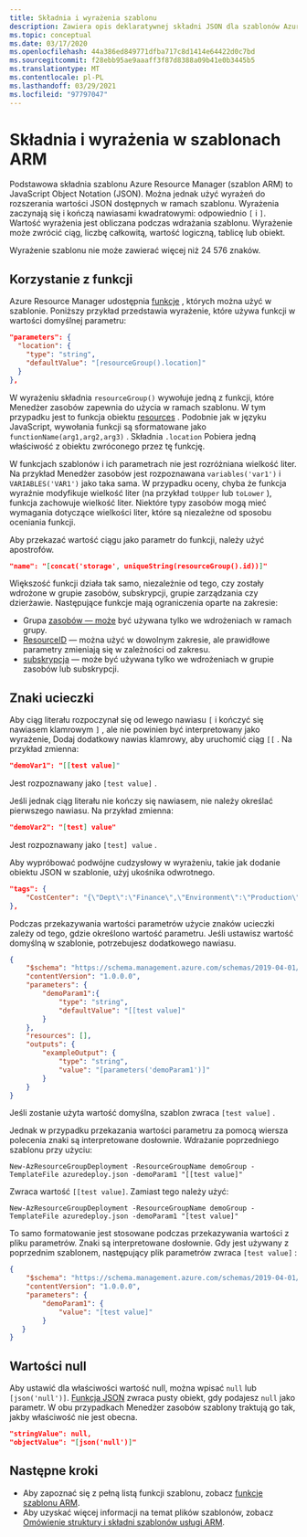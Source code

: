```yaml
---
title: Składnia i wyrażenia szablonu
description: Zawiera opis deklaratywnej składni JSON dla szablonów Azure Resource Manager (szablony ARM).
ms.topic: conceptual
ms.date: 03/17/2020
ms.openlocfilehash: 44a386ed849771dfba717c8d1414e64422d0c7bd
ms.sourcegitcommit: f28ebb95ae9aaaff3f87d8388a09b41e0b3445b5
ms.translationtype: MT
ms.contentlocale: pl-PL
ms.lasthandoff: 03/29/2021
ms.locfileid: "97797047"
---
```

# <a name="syntax-and-expressions-in-arm-templates"></a>Składnia i wyrażenia w szablonach ARM

Podstawowa składnia szablonu Azure Resource Manager (szablon ARM) to JavaScript Object Notation (JSON). Można jednak użyć wyrażeń do rozszerania wartości JSON dostępnych w ramach szablonu.  Wyrażenia zaczynają się i kończą nawiasami kwadratowymi: odpowiednio `[` i `]`. Wartość wyrażenia jest obliczana podczas wdrażania szablonu. Wyrażenie może zwrócić ciąg, liczbę całkowitą, wartość logiczną, tablicę lub obiekt.

Wyrażenie szablonu nie może zawierać więcej niż 24 576 znaków.

## <a name="use-functions"></a>Korzystanie z funkcji

Azure Resource Manager udostępnia [funkcje](template-functions.md) , których można użyć w szablonie. Poniższy przykład przedstawia wyrażenie, które używa funkcji w wartości domyślnej parametru:

```json
"parameters": {
  "location": {
    "type": "string",
    "defaultValue": "[resourceGroup().location]"
  }
},
```

W wyrażeniu składnia `resourceGroup()` wywołuje jedną z funkcji, które Menedżer zasobów zapewnia do użycia w ramach szablonu. W tym przypadku jest to funkcja obiektu [resources](template-functions-resource.md#resourcegroup) . Podobnie jak w języku JavaScript, wywołania funkcji są sformatowane jako `functionName(arg1,arg2,arg3)` . Składnia `.location` Pobiera jedną właściwość z obiektu zwróconego przez tę funkcję.

W funkcjach szablonów i ich parametrach nie jest rozróżniana wielkość liter. Na przykład Menedżer zasobów jest rozpoznawana `variables('var1')` i `VARIABLES('VAR1')` jako taka sama. W przypadku oceny, chyba że funkcja wyraźnie modyfikuje wielkość liter (na przykład `toUpper` lub `toLower` ), funkcja zachowuje wielkość liter. Niektóre typy zasobów mogą mieć wymagania dotyczące wielkości liter, które są niezależne od sposobu oceniania funkcji.

Aby przekazać wartość ciągu jako parametr do funkcji, należy użyć apostrofów.

```json
"name": "[concat('storage', uniqueString(resourceGroup().id))]"
```

Większość funkcji działa tak samo, niezależnie od tego, czy zostały wdrożone w grupie zasobów, subskrypcji, grupie zarządzania czy dzierżawie. Następujące funkcje mają ograniczenia oparte na zakresie:

* Grupa [zasobów — może](template-functions-resource.md#resourcegroup) być używana tylko we wdrożeniach w ramach grupy.
* [ResourceID](template-functions-resource.md#resourceid) — można użyć w dowolnym zakresie, ale prawidłowe parametry zmieniają się w zależności od zakresu.
* [subskrypcja](template-functions-resource.md#subscription) — może być używana tylko we wdrożeniach w grupie zasobów lub subskrypcji.

## <a name="escape-characters"></a>Znaki ucieczki

Aby ciąg literału rozpoczynał się od lewego nawiasu `[` i kończyć się nawiasem klamrowym `]` , ale nie powinien być interpretowany jako wyrażenie, Dodaj dodatkowy nawias klamrowy, aby uruchomić ciąg `[[` . Na przykład zmienna:

```json
"demoVar1": "[[test value]"
```

Jest rozpoznawany jako `[test value]` .

Jeśli jednak ciąg literału nie kończy się nawiasem, nie należy określać pierwszego nawiasu. Na przykład zmienna:

```json
"demoVar2": "[test] value"
```

Jest rozpoznawany jako `[test] value` .

Aby wypróbować podwójne cudzysłowy w wyrażeniu, takie jak dodanie obiektu JSON w szablonie, użyj ukośnika odwrotnego.

```json
"tags": {
    "CostCenter": "{\"Dept\":\"Finance\",\"Environment\":\"Production\"}"
},
```

Podczas przekazywania wartości parametrów użycie znaków ucieczki zależy od tego, gdzie określono wartość parametru. Jeśli ustawisz wartość domyślną w szablonie, potrzebujesz dodatkowego nawiasu.

```json
{
    "$schema": "https://schema.management.azure.com/schemas/2019-04-01/deploymentTemplate.json#",
    "contentVersion": "1.0.0.0",
    "parameters": {
        "demoParam1":{
            "type": "string",
            "defaultValue": "[[test value]"
        }
    },
    "resources": [],
    "outputs": {
        "exampleOutput": {
            "type": "string",
            "value": "[parameters('demoParam1')]"
        }
    }
}
```

Jeśli zostanie użyta wartość domyślna, szablon zwraca `[test value]` .

Jednak w przypadku przekazania wartości parametru za pomocą wiersza polecenia znaki są interpretowane dosłownie. Wdrażanie poprzedniego szablonu przy użyciu:

```azurepowershell
New-AzResourceGroupDeployment -ResourceGroupName demoGroup -TemplateFile azuredeploy.json -demoParam1 "[[test value]"
```

Zwraca wartość `[[test value]`. Zamiast tego należy użyć:

```azurepowershell
New-AzResourceGroupDeployment -ResourceGroupName demoGroup -TemplateFile azuredeploy.json -demoParam1 "[test value]"
```

To samo formatowanie jest stosowane podczas przekazywania wartości z pliku parametrów. Znaki są interpretowane dosłownie. Gdy jest używany z poprzednim szablonem, następujący plik parametrów zwraca `[test value]` :

```json
{
    "$schema": "https://schema.management.azure.com/schemas/2019-04-01/deploymentParameters.json#",
    "contentVersion": "1.0.0.0",
    "parameters": {
        "demoParam1": {
            "value": "[test value]"
        }
   }
}
```

## <a name="null-values"></a>Wartości null

Aby ustawić dla właściwości wartość null, można wpisać `null` lub `[json('null')]`. [Funkcja JSON](template-functions-object.md#json) zwraca pusty obiekt, gdy podajesz `null` jako parametr. W obu przypadkach Menedżer zasobów szablony traktują go tak, jakby właściwość nie jest obecna.

```json
"stringValue": null,
"objectValue": "[json('null')]"
```

## <a name="next-steps"></a>Następne kroki

* Aby zapoznać się z pełną listą funkcji szablonu, zobacz [funkcje szablonu ARM](template-functions.md).
* Aby uzyskać więcej informacji na temat plików szablonów, zobacz [Omówienie struktury i składni szablonów usługi ARM](template-syntax.md).
